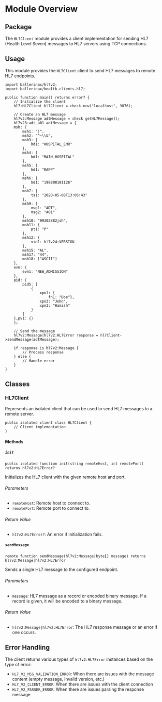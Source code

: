 # Module Overview

## Package

The `HL7Client` module provides a client implementation for sending HL7 (Health Level Seven) messages to HL7 servers using TCP connections.

## Usage

This module provides the `HL7Client` client to send HL7 messages to remote HL7 endpoints.

```ballerina
import ballerinax/hl7v2;
import ballerinax/health.clients.hl7;

public function main() returns error? {
    // Initialize the client
    hl7:HL7Client hl7Client = check new("localhost", 9876);
    
    // Create an HL7 message
    hl7v2:Message adtMessage = check getHL7Message();
    hl7v23:adt_a01 adtMessage = {
    msh: {
        msh1: "|",
        msh2: "^~\\&",
        msh3: {
            hd1: "HOSPITAL_EMR"
        },
        msh4: {
            hd1: "MAIN_HOSPITAL"
        },
        msh5: {
            hd1: "RAPP"
        },
        msh6: {
            hd1: "198808181126"
        },
        msh7: {
            ts1: "2020-05-08T13:06:43"
        },
        msh9: {
            msg1: "ADT",
            msg2: "A01"
        },
        msh10: "99302882jsh",
        msh11: {
            pt1: "P"
        },
        msh12: {
            vid1: hl7v24:VERSION
        },
        msh15: "AL",
        msh17: "44",
        msh18: ["ASCII"]
    },
    evn: {
        evn1: "NEW_ADMISSION"
    },
    pid: {
        pid5: [
            {
                xpn1: {
                    fn1: "Doe"},
                xpn2: "John",
                xpn3: "Hamish"
            }
        ]
    },pv1: {}
    };
    
    // Send the message
    hl7v2:Message|hl7v2:HL7Error response = hl7Client->sendMessage(adtMessage);
    
    if response is hl7v2:Message {
        // Process response
    } else {
        // Handle error
    }
}
```

## Classes

### HL7Client

Represents an isolated client that can be used to send HL7 messages to a remote server.

```ballerina
public isolated client class HL7Client {
    // Client implementation
}
```

#### Methods

##### `init`
```ballerina
public isolated function init(string remoteHost, int remotePort) returns hl7v2:HL7Error?
```

Initializes the HL7 client with the given remote host and port.

###### Parameters
- `remoteHost`: Remote host to connect to.
- `remotePort`: Remote port to connect to.

###### Return Value
- `hl7v2:HL7Error?`: An error if initialization fails.

##### `sendMessage`
```ballerina
remote function sendMessage(hl7v2:Message|byte[] message) returns hl7v2:Message|hl7v2:HL7Error
```

Sends a single HL7 message to the configured endpoint.

###### Parameters
- `message`: HL7 message as a record or encoded binary message. If a record is given, it will be encoded to a binary message.

###### Return Value
- `hl7v2:Message|hl7v2:HL7Error`: The HL7 response message or an error if one occurs.

## Error Handling

The client returns various types of `hl7v2:HL7Error` instances based on the type of error:

- `HL7_V2_MSG_VALIDATION_ERROR`: When there are issues with the message content (empty message, invalid version, etc.)
- `HL7_V2_CLIENT_ERROR`: When there are issues with the client connection
- `HL7_V2_PARSER_ERROR`: When there are issues parsing the response message